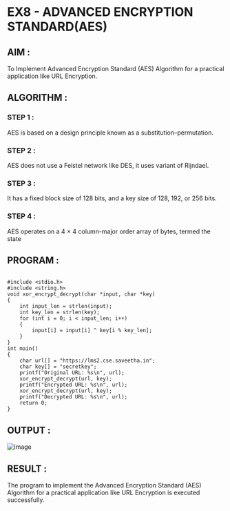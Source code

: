 # EX8 - ADVANCED ENCRYPTION STANDARD(AES)
## AIM :
  To Implement Advanced Encryption Standard (AES) Algorithm for a practical application like URL Encryption.

## ALGORITHM : 
### STEP 1 :
AES is based on a design principle known as a substitution–permutation. 
### STEP 2 :
AES does not use a Feistel network like DES, it uses variant of Rijndael. 
### STEP 3 :
It has a fixed block size of 128 bits, and a key size of 128, 192, or 256 bits. 
### STEP 4 :
AES operates on a 4 × 4 column-major order array of bytes, termed the state

## PROGRAM : 
```

#include <stdio.h>
#include <string.h>
void xor_encrypt_decrypt(char *input, char *key)
{
    int input_len = strlen(input);
    int key_len = strlen(key);
    for (int i = 0; i < input_len; i++) 
    {
        input[i] = input[i] ^ key[i % key_len]; 
    }
}
int main()
{
    char url[] = "https://lms2.cse.saveetha.in";
    char key[] = "secretkey"; 
    printf("Original URL: %s\n", url);
    xor_encrypt_decrypt(url, key);
    printf("Encrypted URL: %s\n", url);
    xor_encrypt_decrypt(url, key);
    printf("Decrypted URL: %s\n", url);
    return 0;
}
```
## OUTPUT :
![image](https://github.com/user-attachments/assets/aad3b476-00c1-4eff-9c41-166d70a0a2ac)

## RESULT : 
The program to implement the  Advanced Encryption Standard (AES) Algorithm for a practical application like URL Encryption is executed successfully.
